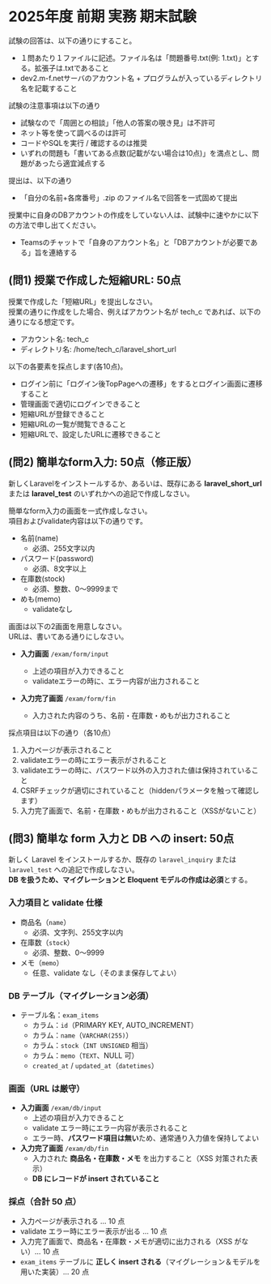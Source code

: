 # 2025年度 前期 実務 期末試験

試験の回答は、以下の通りにすること。

- １問あたり１ファイルに記述。ファイル名は「問題番号.txt(例: 1.txt)」とする。拡張子は.txtであること
- dev2.m-f.netサーバのアカウント名 + プログラムが入っているディレクトリ名を記載すること

試験の注意事項は以下の通り

- 試験なので「周囲との相談」「他人の答案の覗き見」は不許可
- ネット等を使って調べるのは許可
- コードやSQLを実行 / 確認するのは推奨
- いずれの問題も「書いてある点数(記載がない場合は10点)」を満点とし、問題があったら適宜減点する

提出は、以下の通り

- 「自分の名前+各席番号」.zip のファイル名で回答を一式固めて提出

授業中に自身のDBアカウントの作成をしていない人は、試験中に速やかに以下の方法で申し出てください。  

- Teamsのチャットで「自身のアカウント名」と「DBアカウントが必要である」旨を連絡する

## (問1) 授業で作成した短縮URL: 50点

授業で作成した「短縮URL」を提出しなさい。  
授業の通りに作成をした場合、例えばアカウント名が tech_c であれば、以下の通りになる想定です。  

- アカウント名: tech_c
- ディレクトリ名: /home/tech_c/laravel_short_url

以下の各要素を採点します(各10点)。  

- ログイン前に「ログイン後TopPageへの遷移」をするとログイン画面に遷移すること
- 管理画面で適切にログインできること
- 短縮URLが登録できること
- 短縮URLの一覧が閲覧できること
- 短縮URLで、設定したURLに遷移できること

## (問2) 簡単なform入力: 50点（修正版）

新しくLaravelをインストールするか、あるいは、既存にある **laravel_short_url** または **laravel_test** のいずれかへの追記で作成しなさい。

簡単なform入力の画面を一式作成しなさい。  
項目およびvalidate内容は以下の通りです。

- 名前(name)  
  - 必須、255文字以内  
- パスワード(password)  
  - 必須、8文字以上  
- 在庫数(stock)  
  - 必須、整数、0〜9999まで  
- めも(memo)  
  - validateなし  

画面は以下の2画面を用意しなさい。  
URLは、書いてある通りにしなさい。

- **入力画面** `/exam/form/input`  
  - 上述の項目が入力できること  
  - validateエラーの時に、エラー内容が出力されること  

- **入力完了画面** `/exam/form/fin`  
  - 入力された内容のうち、名前・在庫数・めもが出力されること  

採点項目は以下の通り（各10点）

1. 入力ページが表示されること  
2. validateエラーの時にエラー表示がされること  
3. validateエラーの時に、パスワード以外の入力された値は保持されていること  
4. CSRFチェックが適切にされていること（hiddenパラメータを触って確認します）  
5. 入力完了画面で、名前・在庫数・めもが出力されること（XSSがないこと）

## (問3) 簡単な form 入力と DB への insert: 50点

新しく Laravel をインストールするか、既存の `laravel_inquiry` または `laravel_test` への追記で作成しなさい。  
**DB を扱うため、マイグレーションと Eloquent モデルの作成は必須**とする。

### 入力項目と validate 仕様
- 商品名（`name`）
  - 必須、文字列、255文字以内
- 在庫数（`stock`）
  - 必須、整数、0〜9999
- メモ（`memo`）
  - 任意、validate なし（そのまま保存してよい）

### DB テーブル（マイグレーション必須）
- テーブル名：`exam_items`
  - カラム：`id`（PRIMARY KEY, AUTO_INCREMENT）
  - カラム：`name`（`VARCHAR(255)`）
  - カラム：`stock`（`INT UNSIGNED` 相当）
  - カラム：`memo`（`TEXT`、NULL 可）
  - `created_at` / `updated_at`（`datetimes`）

### 画面（URL は厳守）
- **入力画面** `/exam/db/input`
  - 上述の項目が入力できること
  - validate エラー時にエラー内容が表示されること
  - エラー時、**パスワード項目は無い**ため、通常通り入力値を保持してよい
- **入力完了画面** `/exam/db/fin`
  - 入力された **商品名・在庫数・メモ** を出力すること（XSS 対策された表示）
  - **DB にレコードが insert されていること**

### 採点（合計 50 点）
- 入力ページが表示される … 10 点
- validate エラー時にエラー表示が出る … 10 点
- 入力完了画面で、商品名・在庫数・メモが適切に出力される（XSS がない）… 10 点
- `exam_items` テーブルに **正しく insert される**（マイグレーション＆モデルを用いた実装）… 20 点
